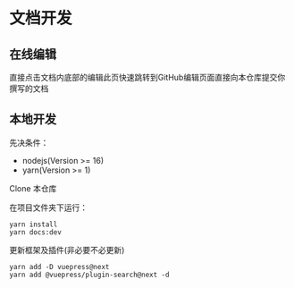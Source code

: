 # 文档开发

## 在线编辑

直接点击文档内底部的编辑此页快速跳转到GitHub编辑页面直接向本仓库提交你撰写的文档

## 本地开发

先决条件：

- nodejs(Version >= 16)
- yarn(Version >= 1)

Clone 本仓库

在项目文件夹下运行：

<!-- 安装自动侧边栏插件
[仓库](https://github.com/shanyuhai123/vuepress-plugin-auto-sidebar)
[文档](https://shanyuhai123.github.io/vuepress-plugin-auto-sidebar/)

```c#
# vuepress v2 alpha(vuepress v2 仍处于测试阶段)
npm i vuepress-plugin-auto-sidebar@alpha -D
```

<details><summary>新仓库插件初次设置(本仓库中已经有了)</summary>
VuePress v2 不再支持插件修改 sidebar，所以你需要自行引入生成的 `sidebar.js` 文件。

```javascript
const sidebarConf = require('./sidebar')

module.exports = {
  plugins: [
    ["vuepress-plugin-auto-sidebar", {}]
  ],
  themeConfig: {
    sidebar: sidebarConf
  }
}
```

</details> -->

```yarn
yarn install
yarn docs:dev
```

更新框架及插件(非必要不必更新)

```yarn
yarn add -D vuepress@next
yarn add @vuepress/plugin-search@next -d
```
